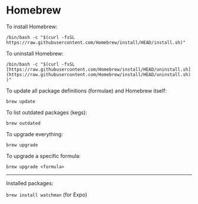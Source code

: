 # Homebrew

To install Homebrew:

`/bin/bash -c "$(curl -fsSL https://raw.githubusercontent.com/Homebrew/install/HEAD/install.sh)"`

To uninstall Homebrew:

`/bin/bash -c "$(curl -fsSL [https://raw.githubusercontent.com/Homebrew/install/HEAD/uninstall.sh](https://raw.githubusercontent.com/Homebrew/install/HEAD/uninstall.sh))"`

To update all package definitions (formulae) and Homebrew itself:

`brew update`

To list outdated packages (kegs):

`brew outdated`

To upgrade everything:

`brew upgrade`

To upgrade a specific formula:

`brew upgrade <formula>`

---

Installed packages:

`brew install watchman` (for Expo)
